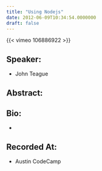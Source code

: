 ```yaml
---
title: "Using Nodejs"
date: 2012-06-09T10:34:54.0000000
draft: false
---
```


{{< vimeo 106886922 >}}

## Speaker:

 - John Teague

## Abstract:



## Bio:

 - 

## Recorded At:

 - Austin CodeCamp

